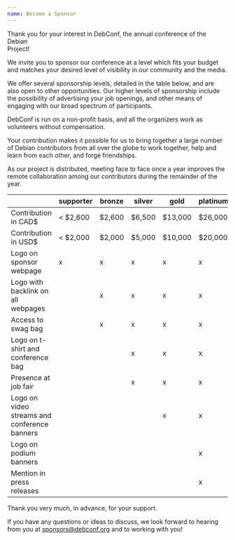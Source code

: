 ```yaml
---
name: Become a Sponsor
---
```

Thank you for your interest in DebConf, the annual conference of the Debian                                                  
Project!

We invite you to sponsor our conference at a level which fits your budget and
matches your desired level of visibility in our community and the media.

We offer several sponsorship levels, detailed in the table below, and are also
open to other opportunities. Our higher levels of sponsorship include the
possibility of advertising your job openings, and other means of engaging with
our broad spectrum of participants.

DebConf is run on a non-profit basis, and all the organizers work as volunteers
without compensation.

Your contribution makes it possible for us to bring together a large number of
Debian contributors from all over the globe to work together, help and learn
from each other, and forge friendships.

As our project is distributed, meeting face to face once a year improves the
remote collaboration among our contributors during the remainder of the year.

|                                              | supporter | bronze | silver | gold    | platinum |
|----------------------------------------------|-----------|--------|--------|---------|----------|
| Contribution in CAD$                         | < $2,600  | $2,600 | $6,500 | $13,000 | $26,000  |
| Contribution in USD$                         | < $2,000  | $2,000 | $5,000 | $10,000 | $20,000  |
| Logo on sponsor webpage                      | x         | x      | x      | x       | x        |
| Logo with backlink on all webpages           |           | x      | x      | x       | x        |
| Access to swag bag                           |           | x      | x      | x       | x        |
| Logo on t-shirt and conference bag           |           |        | x      | x       | x        |
| Presence at job fair                         |           |        | x      | x       | x        |
| Logo on video streams and conference banners |           |        |        | x       | x        |
| Logo on podium banners                       |           |        |        |         | x        |
| Mention in press releases                    |           |        |        |         | x        |

Thank you very much, in advance, for your support.

If you have any questions or ideas to discuss, we look forward to hearing from
you at [sponsors@debconf.org](mailto:sponsors@debconf.org) and to working with
you!
